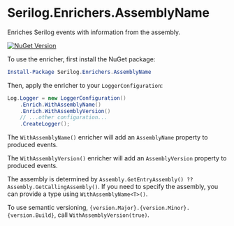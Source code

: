 # Serilog.Enrichers.AssemblyName

Enriches Serilog events with information from the assembly.

[![NuGet Version](http://img.shields.io/nuget/v/Serilog.Enrichers.AssemblyName.svg?style=flat)](https://www.nuget.org/packages/Serilog.Enrichers.AssemblyName/)

To use the enricher, first install the NuGet package:

```powershell
Install-Package Serilog.Enrichers.AssemblyName
```

Then, apply the enricher to your `LoggerConfiguration`:

```csharp
Log.Logger = new LoggerConfiguration()
    .Enrich.WithAssemblyName()
    .Enrich.WithAssemblyVersion()
    // ...other configuration...
    .CreateLogger();
```

The `WithAssemblyName()` enricher will add an `AssemblyName` property to produced events.

The `WithAssemblyVersion()` enricher will add an `AssemblyVersion` property to produced events.

The assembly is determined by `Assembly.GetEntryAssembly() ?? Assembly.GetCallingAssembly()`. If you need to specify the assembly, you can provide a type using `WithAssemblyName<T>()`.

To use semantic versioning, `{version.Major}.{version.Minor}.{version.Build}`, call `WithAssemblyVersion(true)`.
